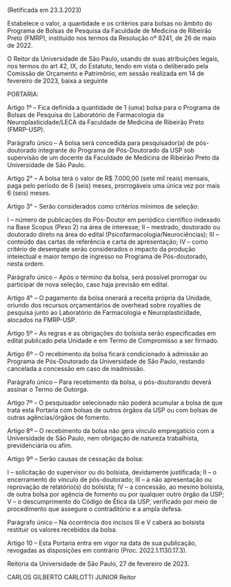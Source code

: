 (Retificada em 23.3.2023)

Estabelece o valor, a quantidade e os critérios para bolsas no âmbito do Programa de Bolsas de Pesquisa da Faculdade de Medicina de Ribeirão Preto (FMRP), instituído nos termos da Resolução nº 8241, de 26 de maio de 2022.

O Reitor da Universidade de São Paulo, usando de suas atribuições legais, nos termos do art 42, IX, do Estatuto, tendo em vista o deliberado pela Comissão de Orçamento e Patrimônio, em sessão realizada em 14 de fevereiro de 2023, baixa a seguinte

PORTARIA:

Artigo 1º – Fica definida a quantidade de 1 (uma) bolsa para o Programa de Bolsas de Pesquisa do Laboratório de Farmacologia da Neuroplasticidade/LECA da Faculdade de Medicina de Ribeirão Preto (FMRP-USP).

Parágrafo único – A bolsa será concedida para pesquisador(a) de pós-doutorado integrante do Programa de Pós-Doutorado da USP sob supervisão de um docente da Faculdade de Medicina de Ribeirão Preto da Universidade de São Paulo.

Artigo 2° – A bolsa terá o valor de R$ 7.000,00 (sete mil reais) mensais, paga pelo período de 6 (seis) meses, prorrogáveis uma única vez por mais 6 (seis) meses.

Artigo 3° – Serão considerados como critérios mínimos de seleção:

I – número de publicações do Pós-Doutor em periódico científico indexado na Base Scopus (Peso 2) na área de interesse;
II – mestrado, doutorado ou doutorado direto na área do edital (Psicofarmacologia/Neurociências);
III – conteúdo das cartas de referência e carta de apresentação;
IV – como critério de desempate serão considerados o impacto da produção intelectual e maior tempo de ingresso no Programa de Pós-doutorado, nesta ordem.

Parágrafo único – Após o término da bolsa, será possível prorrogar ou participar de nova seleção, caso haja previsão em edital.

Artigo 4° – O pagamento da bolsa onerará a receita própria da Unidade, oriundo dos recursos orçamentários de overhead sobre royalties de pesquisa junto ao Laboratório de Farmacologia e Neuroplasticidade, alocados na FMRP-USP.

Artigo 5º – As regras e as obrigações do bolsista serão especificadas em edital publicado pela Unidade e em Termo de Compromisso a ser firmado.

Artigo 6º – O recebimento da bolsa ficará condicionado à admissão ao Programa de Pós-Doutorado da Universidade de São Paulo, restando cancelada a concessão em caso de inadmissão.

Parágrafo único – Para recebimento da bolsa, o pós-doutorando deverá assinar o Termo de Outorga.

Artigo 7º – O pesquisador selecionado não poderá acumular a bolsa de que trata esta Portaria com bolsas de outros órgãos da USP ou com bolsas de outras agências/órgãos de fomento.

Artigo 8º – O recebimento da bolsa não gera vínculo empregatício com a Universidade de São Paulo, nem obrigação de natureza trabalhista, previdenciária ou afim.

Artigo 9º – Serão causas de cessação da bolsa:

I – solicitação do supervisor ou do bolsista, devidamente justificada;
II – o encerramento do vínculo de pós-doutorado;
III – a não apresentação ou reprovação de relatório(s) do bolsista;
IV – a concessão, ao mesmo bolsista, de outra bolsa por agência de fomento ou por qualquer outro órgão da USP;
V – o descumprimento do Código de Ética da USP, verificado por meio de procedimento que assegure o contraditório e a ampla defesa.

Parágrafo único – Na ocorrência dos incisos III e V caberá ao bolsista restituir os valores recebidos da bolsa.

Artigo 10 – Esta Portaria entra em vigor na data de sua publicação, revogadas as disposições em contrário (Proc. 2022.1.1130.17.3).

Reitoria da Universidade de São Paulo, 27 de fevereiro de 2023.

CARLOS GILBERTO CARLOTTI JUNIOR
Reitor